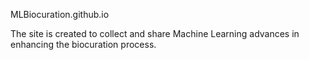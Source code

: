 MLBiocuration.github.io

The site is created to collect and share Machine Learning advances in enhancing the biocuration process.


